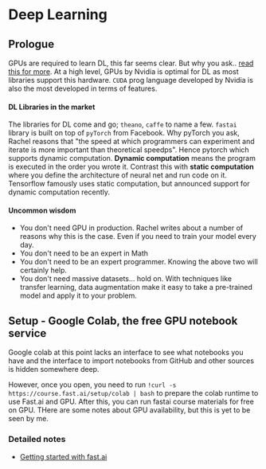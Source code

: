 # Deep Learning

## Prologue
GPUs are required to learn DL, this far seems clear. But why you ask.. [read this for more](https://www.fast.ai/2017/11/16/what-you-need/). At a high level, GPUs by Nvidia is optimal for DL as most libraries support this hardware. `CUDA` prog language developed by Nvidia is also the most developed in terms of features.

#### DL Libraries in the market
The libraries for DL come and go; `theano`, `caffe` to name a few. `fastai` library is built on top of `pyTorch` from Facebook. Why pyTorch you ask, Rachel reasons that "the speed at which programmers can experiment and iterate is more important than theoretical speedps". Hence pytorch which supports dynamic computation. **Dynamic computation** means the program is executed in the order you wrote it. Contrast this with **static computation** where you define the architecture of neural net and run code on it. Tensorflow famously uses static computation, but announced support for dynamic computation recently.

#### Uncommon wisdom
 - You don't need GPU in production. Rachel writes about a number of reasons why this is the case. Even if you need to train your model every day.
 - You don't need to be an expert in Math
 - You don't need to be an expert programmer. Knowing the above two will certainly help.
 - You don't need massive datasets... hold on. With techniques like transfer learning, data augmentation make it easy to take a pre-trained model and apply it to your problem.

## Setup - Google Colab, the free GPU notebook service
Google colab at this point lacks an interface to see what notebooks you have and the interface to import notebooks from GitHub and other sources is hidden somewhere deep. 

However, once you open, you need to run `!curl -s https://course.fast.ai/setup/colab | bash` to prepare the colab runtime to use Fast.ai and GPU. After this, you can run fastai course materials for free on GPU. THere are some notes about GPU availability, but this is yet to be seen by me.


### Detailed notes
 - [Getting started with fast.ai](fastai-1.html)
